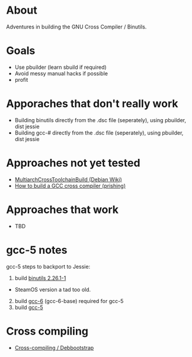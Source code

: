 # About

Adventures in building the GNU Cross Compiler / Binutils.

# Goals

* Use pbuilder (learn sbuild if required)
* Avoid messy manual hacks if possible
* profit

# Apporaches that don't really work

* Building binutils directly from the .dsc file (seperately), using pbuilder, dist jessie
* Building gcc-# directly from the .dsc file (seperately), using pbuilder, dist jessie

# Approaches not yet tested

* [MultiarchCrossToolchainBuild (Debian Wiki)](https://wiki.debian.org/MultiarchCrossToolchainBuild)
* [How to build a GCC cross compiler (prishing)](http://preshing.com/20141119/how-to-build-a-gcc-cross-compiler/)

# Approaches that work

* TBD

# gcc-5 notes

gcc-5 steps to backport to Jessie:

1. build [binutils 2.26.1-1](https://packages.debian.org/stretch/binutils)
 * SteamOS version a tad too old.  
2. build [gcc-6](https://packages.debian.org/stretch/binutils) (gcc-6-base) required for gcc-5
3. build [gcc-5](https://packages.debian.org/stretch/gcc-5)

# Cross compiling

* [Cross-compiling / Debbootstrap](https://wiki.debian.org/DebianBootstrap)
